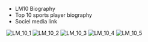 * LM10 Biography
* Top 10 sports player biography
* Sociel media link

![LM_10_1](https://github.com/Bishozit/LM10_Biography/assets/110930138/3f7b1baf-ab53-45e2-9d29-b6f777e5762d)
![LM_10_2](https://github.com/Bishozit/LM10_Biography/assets/110930138/f0aae202-1262-4982-a12d-184f9242779c)
![LM_10_3](https://github.com/Bishozit/LM10_Biography/assets/110930138/32d0baa0-5cd3-40c0-9227-6690289d0279)
![LM_10_4](https://github.com/Bishozit/LM10_Biography/assets/110930138/da41228a-377b-43ca-a809-94ea3ee6cb10)
![LM_10_5](https://github.com/Bishozit/LM10_Biography/assets/110930138/0150fa88-a844-4d5a-b36b-7b45b47d09f0)

